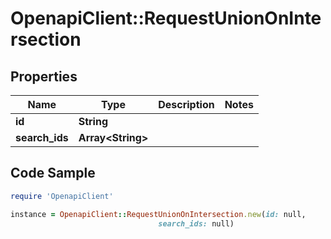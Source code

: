 # OpenapiClient::RequestUnionOnIntersection

## Properties

Name | Type | Description | Notes
------------ | ------------- | ------------- | -------------
**id** | **String** |  | 
**search_ids** | **Array&lt;String&gt;** |  | 

## Code Sample

```ruby
require 'OpenapiClient'

instance = OpenapiClient::RequestUnionOnIntersection.new(id: null,
                                 search_ids: null)
```


